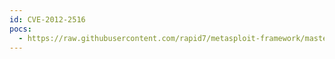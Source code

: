 ```yaml
---
id: CVE-2012-2516
pocs:
  - https://raw.githubusercontent.com/rapid7/metasploit-framework/master/modules/exploits/windows/browser/keyhelp_launchtripane_exec.rb
---
```

